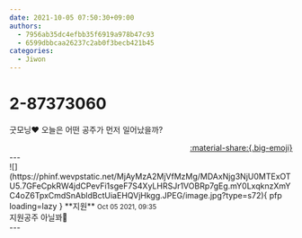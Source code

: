 ```yaml
---
date: 2021-10-05 07:50:30+09:00
authors:
  - 7956ab35dc4efbb35f6919a978b47c93
  - 6599dbbcaa26237c2ab0f3becb421b45
categories:
  - Jiwon
---
```


# 2-87373060

<div class="post-container" markdown="1">
<div class="content-container md-sidebar__scrollwrap" markdown="1">

굿모닝❤️ 오늘은 어떤 공주가 먼저 일어났을까?

</div>
</div>

<div style="text-align: right;" markdown="1">
<a href="https://weverse.io/fromis9/fanpost/2-87373060" style="text-align: right;">:material-share:{.big-emoji}</a>
</div>
---

<div class="comments-container md-sidebar__scrollwrap" markdown="1">
<div class="comment" markdown="1">
<div class='id-container' markdown="1">
![](https://phinf.wevpstatic.net/MjAyMzA2MjVfMzMg/MDAxNjg3NjU0MTExOTU5.7GFeCpkRW4jdCPevFi1sgeF7S4XyLHRSJr1VOBRp7gEg.mY0LxqknzXmYC4oZ6TpxCmdSnAbldBctUiaEHQVjHkgg.JPEG/image.jpg?type=s72){ pfp loading=lazy }
**<span class="artist">지원</span>** <small>Oct 05 2021, 09:35</small><br>
</div>
<div class='comment-body' markdown="1">
지원공주 아닐꽈🤭
</div>
</div>
</div>
---
